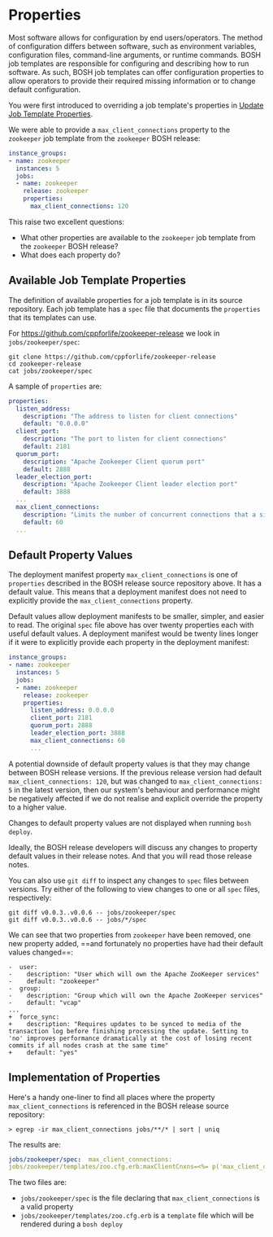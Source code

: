 # Properties

Most software allows for configuration by end users/operators. The method of configuration differs between software, such as environment variables, configuration files, command-line arguments, or runtime commands. BOSH job templates are responsible for configuring and describing how to run software. As such, BOSH job templates can offer configuration properties to allow operators to provide their required missing information or to change default configuration.

You were first introduced to overriding a job template's properties in [Update Job Template Properties](/deployment-updates/#update-job-template-properties).

We were able to provide a `max_client_connections` property to the `zookeeper` job template from the `zookeeper` BOSH release:

```yaml hl_lines="7 8"
instance_groups:
- name: zookeeper
  instances: 5
  jobs:
  - name: zookeeper
    release: zookeeper
    properties:
      max_client_connections: 120
```

This raise two excellent questions:

* What other properties are available to the `zookeeper` job template from the `zookeeper` BOSH release?
* What does each property do?

## Available Job Template Properties

The definition of available properties for a job template is in its source repository. Each job template has a `spec` file that documents the `properties` that its templates can use.

For https://github.com/cppforlife/zookeeper-release we look in `jobs/zookeeper/spec`:

```
git clone https://github.com/cppforlife/zookeeper-release
cd zookeeper-release
cat jobs/zookeeper/spec
```

A sample of `properties` are:

```yaml hl_lines="15 16 17"
properties:
  listen_address:
    description: "The address to listen for client connections"
    default: "0.0.0.0"
  client_port:
    description: "The port to listen for client connections"
    default: 2181
  quorum_port:
    description: "Apache Zookeeper Client quorum port"
    default: 2888
  leader_election_port:
    description: "Apache Zookeeper Client leader election port"
    default: 3888
  ...
  max_client_connections:
    description: "Limits the number of concurrent connections that a single client may make to a single member of the ZooKeeper ensemble"
    default: 60
  ...
```

## Default Property Values

The deployment manifest property `max_client_connections` is one of `properties` described in the BOSH release source repository above. It has a default value. This means that a deployment manifest does not need to explicitly provide the `max_client_connections` property.

Default values allow deployment manifests to be smaller, simpler, and easier to read. The original `spec` file above has over twenty properties each with useful default values. A deployment manifest would be twenty lines longer if it were to explicitly provide each property in the deployment manifest:

```yaml hl_lines="8 9 10 11 12"
instance_groups:
- name: zookeeper
  instances: 5
  jobs:
  - name: zookeeper
    release: zookeeper
    properties:
      listen_address: 0.0.0.0
      client_port: 2181
      quorum_port: 2888
      leader_election_port: 3888
      max_client_connections: 60
      ...
```

A potential downside of default property values is that they may change between BOSH release versions. If the previous release version had default `max_client_connections: 120`, but was changed to `max_client_connections: 5` in the latest version, then our system's behaviour and performance might be negatively affected if we do not realise and explicit override the property to a higher value.

Changes to default property values are not displayed when running `bosh deploy`.

Ideally, the BOSH release developers will discuss any changes to property default values in their release notes. And that you will read those release notes.

You can also use `git diff` to inspect any changes to `spec` files between versions. Try either of the following to view changes to one or all `spec` files, respectively:

```
git diff v0.0.3..v0.0.6 -- jobs/zookeeper/spec
git diff v0.0.3..v0.0.6 -- jobs/*/spec
```

We can see that two properties from `zookeeper` have been removed, one new property added, ==and fortunately no properties have had their default values changed==:

```
-  user:
-    description: "User which will own the Apache ZooKeeper services"
-    default: "zookeeper"
-  group:
-    description: "Group which will own the Apache ZooKeeper services"
-    default: "vcap"
...
+  force_sync:
+    description: "Requires updates to be synced to media of the transaction log before finishing processing the update. Setting to 'no' improves performance dramatically at the cost of losing recent commits if all nodes crash at the same time"
+    default: "yes"
```

## Implementation of Properties

Here's a handy one-liner to find all places where the property `max_client_connections` is referenced in the BOSH release source repository:

```
> egrep -ir max_client_connections jobs/**/* | sort | uniq
```

The results are:

```yaml
jobs/zookeeper/spec:  max_client_connections:
jobs/zookeeper/templates/zoo.cfg.erb:maxClientCnxns=<%= p('max_client_connections') %>
```

The two files are:

* `jobs/zookeeper/spec` is the file declaring that `max_client_connections` is a valid property
* `jobs/zookeeper/templates/zoo.cfg.erb` is a `template` file which will be rendered during a `bosh deploy`
